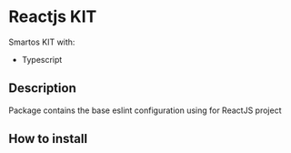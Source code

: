 # Reactjs KIT

Smartos KIT with:

- Typescript

## Description

Package contains the base eslint configuration using for ReactJS project

## How to install

